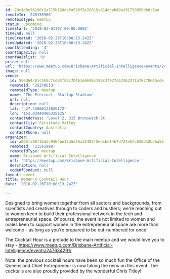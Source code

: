 ```yaml
---
id: 28c1d8c96190c2a715b169dcfa586f3c28015c614dceb49a191758850db6c7ae
remoteId: '248155968'
remoteIdType: meetup
status: upcoming
timeStart: '2018-03-01T07:00:00.000Z'
timeEnd: null
timeCreated: '2018-02-26T10:00:13.242Z'
timeUpdated: '2018-02-26T10:00:13.242Z'
countAttending: '4'
countCapacity: null
countWaitlist: '0'
price: null
url: 'https://www.meetup.com/Brisbane-Artificial-Intelligence/events/248155968/'
image: null
venue:
  id: 59ed64c81c5b8c7cd03f8517bf61e6696c199c3f927a52362371a76270e45cde
  remoteId: '25270613'
  remoteIdType: meetup
  name: 'The Precinct, Startup Stadium'
  url: null
  description: null
  lat: '-27.45806121826172'
  lon: '153.03448486328125'
  contactAddress: 'Level 2, 315 Brunswick St'
  contactCity: Fortitude Valley
  contactCountry: Australia
  contactPhone: null
organizer:
  id: a065fa98f3bddc9464be12a5df6a32485f5eecbe14b7d724e57c836d42bdba52
  remoteId: '21561998'
  remoteIdType: meetup
  name: Brisbane Artificial Intelligence
  url: 'https://meetup.com/Brisbane-Artificial-Intelligence'
  description: null
  codeOfConduct: null
layout: event
title: Women's Cocktail Hour
date: '2018-02-26T10:00:13.242Z'

---
```

<p>Designed to bring women together from all sectors and backgrounds, from scientists and creatives through to coders and hustlers; we're reaching out to women keen to build their professional network in the tech and entrepreneurial space. Of course, the event is not limited to women and males keen to support women in the entrepreneurial space are more than welcome - as long as you're prepared to be out-numbered for once!</p> <p>The Cocktail Hour is a prelude to the main meetup and we would love you to stay - <a href="https://www.meetup.com/Brisbane-Artificial-Intelligence/events/247634291/" class="linkified">https://www.meetup.com/Brisbane-Artificial-Intelligence/events/247634291/</a></p> <p>Note: the previous cocktail hours have been so much fun the Office of the Queensland Chief Entrepreneur is now taking the reins on this event. The cocktails are also proudly provided by the wonderful Chris Titley!</p>
